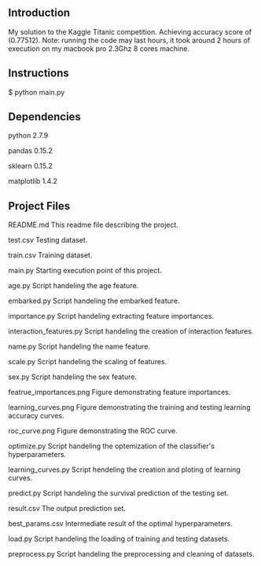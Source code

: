Introduction
--
My solution to the Kaggle Titanic competition. Achieving accuracy score of (0.77512).  Note: running the code may last hours, it took around 2 hours of execution on my macbook pro 2.3Ghz 8 cores machine.

Instructions
--
$ python main.py

Dependencies
--
python 2.7.9


pandas 0.15.2


sklearn 0.15.2


matplotlib 1.4.2


Project Files
--
README.md                   This readme file describing the project.


test.csv                    Testing dataset.


train.csv                   Training dataset.


main.py                     Starting execution point of this project.


age.py                      Script handeling the age feature.


embarked.py                 Script handeling the embarked feature.


importance.py               Script handeling extracting feature importances.


interaction_features.py     Script handeling the creation of interaction features.


name.py                     Script handeling the name feature.


scale.py                    Script handeling the scaling of features.


sex.py                      Script handeling the sex feature.


featrue_importances.png     Figure demonstrating feature importances.


learning_curves.png         Figure demonstrating the training and testing learning accuracy curves.


roc_curve.png               Figure demonstrating the ROC curve.


optimize.py                 Script handeling the optemization of the classifier's hyperparameters.


learning_curves.py          Script hendeling the creation and ploting of learning curves.


predict.py                  Script handeling the survival prediction of the testing set.


result.csv                  The output prediction set.


best_params.csv             Intermediate result of the optimal hyperparameters.


load.py                     Script handeling the loading of training and testing datasets.


preprocess.py               Script handeling the preprocessing and cleaning of datasets.
